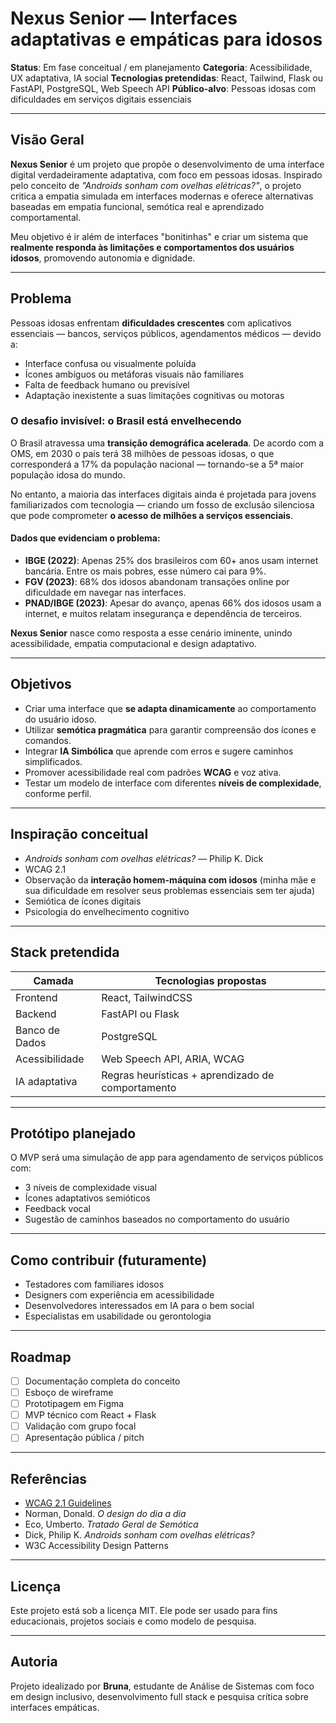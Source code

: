 # Nexus Senior — Interfaces adaptativas e empáticas para idosos

**Status**: Em fase conceitual / em planejamento
**Categoria**: Acessibilidade, UX adaptativa, IA social
**Tecnologias pretendidas**: React, Tailwind, Flask ou FastAPI, PostgreSQL, Web Speech API
**Público-alvo**: Pessoas idosas com dificuldades em serviços digitais essenciais

---

## Visão Geral

**Nexus Senior** é um projeto que propõe o desenvolvimento de uma interface digital verdadeiramente adaptativa, com foco em pessoas idosas. Inspirado pelo conceito de *"Androids sonham com ovelhas elétricas?"*, o projeto critica a empatia simulada em interfaces modernas e oferece alternativas baseadas em empatia funcional, semótica real e aprendizado comportamental.

Meu objetivo é ir além de interfaces "bonitinhas" e criar um sistema que **realmente responda às limitações e comportamentos dos usuários idosos**, promovendo autonomia e dignidade.

---

## Problema

Pessoas idosas enfrentam **dificuldades crescentes** com aplicativos essenciais — bancos, serviços públicos, agendamentos médicos — devido a:

* Interface confusa ou visualmente poluída
* Ícones ambíguos ou metáforas visuais não familiares
* Falta de feedback humano ou previsível
* Adaptação inexistente a suas limitações cognitivas ou motoras

### O desafio invisível: o Brasil está envelhecendo

O Brasil atravessa uma **transição demográfica acelerada**. De acordo com a OMS, em 2030 o país terá 38 milhões de pessoas idosas, o que corresponderá a 17% da população nacional — tornando-se a 5ª maior população idosa do mundo.

No entanto, a maioria das interfaces digitais ainda é projetada para jovens familiarizados com tecnologia — criando um fosso de exclusão silenciosa que pode comprometer **o acesso de milhões a serviços essenciais**.

#### Dados que evidenciam o problema:

* **IBGE (2022)**: Apenas 25% dos brasileiros com 60+ anos usam internet bancária. Entre os mais pobres, esse número cai para 9%.
* **FGV (2023)**: 68% dos idosos abandonam transações online por dificuldade em navegar nas interfaces.
* **PNAD/IBGE (2023)**: Apesar do avanço, apenas 66% dos idosos usam a internet, e muitos relatam insegurança e dependência de terceiros.

**Nexus Senior** nasce como resposta a esse cenário iminente, unindo acessibilidade, empatia computacional e design adaptativo.

---

## Objetivos

* Criar uma interface que **se adapta dinamicamente** ao comportamento do usuário idoso.
* Utilizar **semótica pragmática** para garantir compreensão dos ícones e comandos.
* Integrar **IA Simbólica** que aprende com erros e sugere caminhos simplificados.
* Promover acessibilidade real com padrões **WCAG** e voz ativa.
* Testar um modelo de interface com diferentes **níveis de complexidade**, conforme perfil.

---

## Inspiração conceitual

* *Androids sonham com ovelhas elétricas?* — Philip K. Dick
* WCAG 2.1
* Observação da **interação homem-máquina com idosos** (minha mãe e sua dificuldade em resolver seus problemas essenciais sem ter ajuda)
* Semiótica de ícones digitais
* Psicologia do envelhecimento cognitivo

---

## Stack pretendida

| Camada         | Tecnologias propostas                             |
| -------------- | ------------------------------------------------- |
| Frontend       | React, TailwindCSS                                |
| Backend        | FastAPI ou Flask                                  |
| Banco de Dados | PostgreSQL                                        |
| Acessibilidade | Web Speech API, ARIA, WCAG                        |
| IA adaptativa  | Regras heurísticas + aprendizado de comportamento |

---


## Protótipo planejado

O MVP será uma simulação de app para agendamento de serviços públicos com:

* 3 níveis de complexidade visual
* Ícones adaptativos semióticos
* Feedback vocal
* Sugestão de caminhos baseados no comportamento do usuário

---

## Como contribuir (futuramente)

* Testadores com familiares idosos
* Designers com experiência em acessibilidade
* Desenvolvedores interessados em IA para o bem social
* Especialistas em usabilidade ou gerontologia

---

## Roadmap

* [ ] Documentação completa do conceito
* [ ] Esboço de wireframe
* [ ] Prototipagem em Figma
* [ ] MVP técnico com React + Flask
* [ ] Validação com grupo focal
* [ ] Apresentação pública / pitch

---

## Referências

* [WCAG 2.1 Guidelines](https://www.w3.org/TR/WCAG21/)
* Norman, Donald. *O design do dia a dia*
* Eco, Umberto. *Tratado Geral de Semótica*
* Dick, Philip K. *Androids sonham com ovelhas elétricas?*
* W3C Accessibility Design Patterns

---

## Licença

Este projeto está sob a licença MIT. Ele pode ser usado para fins educacionais, projetos sociais e como modelo de pesquisa.

---

## Autoria

Projeto idealizado por **Bruna**, estudante de Análise de Sistemas com foco em design inclusivo, desenvolvimento full stack e pesquisa crítica sobre interfaces empáticas.
